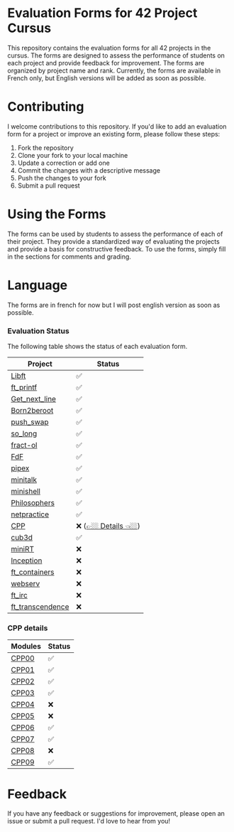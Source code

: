 # Evaluation Forms for 42 Project Cursus
This repository contains the evaluation forms for all 42 projects in the cursus. The forms are designed to assess the performance of students on each project and provide feedback for improvement. The forms are organized by project name and rank. Currently, the forms are available in French only, but English versions will be added as soon as possible.

# Contributing
I welcome contributions to this repository. If you'd like to add an evaluation form for a project or improve an existing form, please follow these steps:

1. Fork the repository
2. Clone your fork to your local machine
3. Update a correction or add one
4. Commit the changes with a descriptive message
5. Push the changes to your fork
6. Submit a pull request

# Using the Forms
The forms can be used by students to assess the performance of each of their project. They provide a standardized way of evaluating the projects and provide a basis for constructive feedback. To use the forms, simply fill in the sections for comments and grading.

# Language
The forms are in french for now but I will post english version as soon as possible.

### Evaluation Status
The following table shows the status of each evaluation form.

<div align="center">

| Project                                      | Status                            |
| -------------------------------------------- | --------------------------------- |
| [Libft](./Rank00/Libft)                      | ✅                                |
| [ft_printf](./Rank01/ft_printf)              | ✅                                |
| [Get_next_line](./Rank01/get_next_line)      | ✅                                |
| [Born2beroot](./Rank01/Born2beroot)          | ✅                                |
| [push_swap](./Rank02/push_swap)              | ✅                                |
| [so_long](./Rank02/42-so_long)               | ✅                                |
| [fract-ol](./Rank02/fract-ol)                | ✅                                |
| [FdF](./Rank02/FdF)                          | ✅                                |
| [pipex](./Rank02/pipex)                      | ✅                                |
| [minitalk](./Rank02/minitalk)                | ✅                                |
| [minishell](./Rank03/minishell)              | ✅                                |
| [Philosophers](./Rank03/Philosophers)        | ✅                                |
| [netpractice](./Rank04/netpractice)          | ✅                                |
| [CPP](./Rank04/CPP_Modules/)                 | ❌ ([👉🏼 Details 👈🏼](#cpp-details)) |
| [cub3d](./Rank04/cub3d)                      | ✅                                |
| [miniRT](./Rank04/miniRT)                    | ❌                                |
| [Inception](./Rank05/Inception)              | ❌                                |
| [ft_containers](./Rank05/ft_containers)      | ❌                                |
| [webserv](./Rank05/webserv)                  | ❌                                |
| [ft_irc](./Rank05/ft_irc)                    | ❌                                |
| [ft_transcendence](./Rank06/ft_transcendence)| ❌                                |

</div>

### CPP details

<div align="center">

| Modules                              | Status |
| ------------------------------------ | ------ |
| [CPP00](./Rank04/CPP_Modules/CPP00)  | ✅     |
| [CPP01](./Rank04/CPP_Modules/CPP01)  | ✅     |
| [CPP02](./Rank04/CPP_Modules/CPP02)  | ✅     |
| [CPP03](./Rank04/CPP_Modules/CPP03)  | ✅     |
| [CPP04](./Rank04/CPP_Modules/CPP04)  | ❌     |
| [CPP05](./Rank04/CPP_Modules/CPP05)  | ❌     |
| [CPP06](./Rank04/CPP_Modules/CPP06)  | ✅     |
| [CPP07](./Rank04/CPP_Modules/CPP07)  | ✅     |
| [CPP08](./Rank04/CPP_Modules/CPP08)  | ❌     |
| [CPP09](./Rank04/CPP_Modules/CPP09)  | ✅     |

</div>

# Feedback
If you have any feedback or suggestions for improvement, please open an issue or submit a pull request. I'd love to hear from you!
